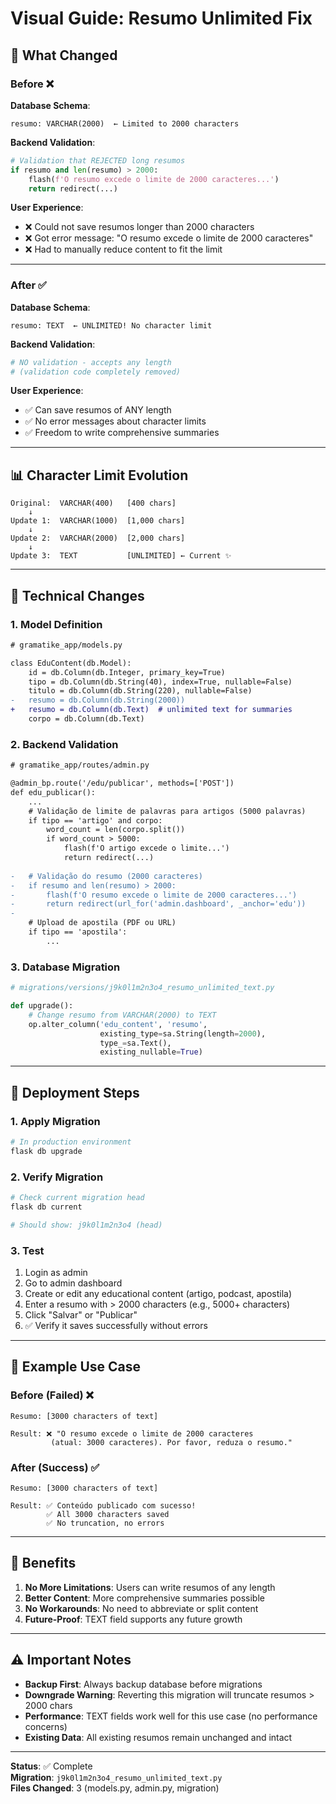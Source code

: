 # Visual Guide: Resumo Unlimited Fix

## 🎯 What Changed

### Before ❌

**Database Schema**:
```
resumo: VARCHAR(2000)  ← Limited to 2000 characters
```

**Backend Validation**:
```python
# Validation that REJECTED long resumos
if resumo and len(resumo) > 2000:
    flash(f'O resumo excede o limite de 2000 caracteres...')
    return redirect(...)
```

**User Experience**:
- ❌ Could not save resumos longer than 2000 characters
- ❌ Got error message: "O resumo excede o limite de 2000 caracteres"
- ❌ Had to manually reduce content to fit the limit

---

### After ✅

**Database Schema**:
```
resumo: TEXT  ← UNLIMITED! No character limit
```

**Backend Validation**:
```python
# NO validation - accepts any length
# (validation code completely removed)
```

**User Experience**:
- ✅ Can save resumos of ANY length
- ✅ No error messages about character limits
- ✅ Freedom to write comprehensive summaries

---

## 📊 Character Limit Evolution

```
Original:  VARCHAR(400)   [400 chars]
    ↓
Update 1:  VARCHAR(1000)  [1,000 chars]
    ↓
Update 2:  VARCHAR(2000)  [2,000 chars]
    ↓
Update 3:  TEXT           [UNLIMITED] ← Current ✨
```

---

## 🔧 Technical Changes

### 1. Model Definition

```diff
# gramatike_app/models.py

class EduContent(db.Model):
    id = db.Column(db.Integer, primary_key=True)
    tipo = db.Column(db.String(40), index=True, nullable=False)
    titulo = db.Column(db.String(220), nullable=False)
-   resumo = db.Column(db.String(2000))
+   resumo = db.Column(db.Text)  # unlimited text for summaries
    corpo = db.Column(db.Text)
```

### 2. Backend Validation

```diff
# gramatike_app/routes/admin.py

@admin_bp.route('/edu/publicar', methods=['POST'])
def edu_publicar():
    ...
    # Validação de limite de palavras para artigos (5000 palavras)
    if tipo == 'artigo' and corpo:
        word_count = len(corpo.split())
        if word_count > 5000:
            flash(f'O artigo excede o limite...')
            return redirect(...)
    
-   # Validação do resumo (2000 caracteres)
-   if resumo and len(resumo) > 2000:
-       flash(f'O resumo excede o limite de 2000 caracteres...')
-       return redirect(url_for('admin.dashboard', _anchor='edu'))
-   
    # Upload de apostila (PDF ou URL)
    if tipo == 'apostila':
        ...
```

### 3. Database Migration

```python
# migrations/versions/j9k0l1m2n3o4_resumo_unlimited_text.py

def upgrade():
    # Change resumo from VARCHAR(2000) to TEXT
    op.alter_column('edu_content', 'resumo',
                    existing_type=sa.String(length=2000),
                    type_=sa.Text(),
                    existing_nullable=True)
```

---

## 🚀 Deployment Steps

### 1. Apply Migration

```bash
# In production environment
flask db upgrade
```

### 2. Verify Migration

```bash
# Check current migration head
flask db current

# Should show: j9k0l1m2n3o4 (head)
```

### 3. Test

1. Login as admin
2. Go to admin dashboard
3. Create or edit any educational content (artigo, podcast, apostila)
4. Enter a resumo with > 2000 characters (e.g., 5000+ characters)
5. Click "Salvar" or "Publicar"
6. ✅ Verify it saves successfully without errors

---

## 📝 Example Use Case

### Before (Failed) ❌

```
Resumo: [3000 characters of text]

Result: ❌ "O resumo excede o limite de 2000 caracteres 
         (atual: 3000 caracteres). Por favor, reduza o resumo."
```

### After (Success) ✅

```
Resumo: [3000 characters of text]

Result: ✅ Conteúdo publicado com sucesso!
        ✅ All 3000 characters saved
        ✅ No truncation, no errors
```

---

## 🎉 Benefits

1. **No More Limitations**: Users can write resumos of any length
2. **Better Content**: More comprehensive summaries possible
3. **No Workarounds**: No need to abbreviate or split content
4. **Future-Proof**: TEXT field supports any future growth

---

## ⚠️ Important Notes

- **Backup First**: Always backup database before migrations
- **Downgrade Warning**: Reverting this migration will truncate resumos > 2000 chars
- **Performance**: TEXT fields work well for this use case (no performance concerns)
- **Existing Data**: All existing resumos remain unchanged and intact

---

**Status**: ✅ Complete  
**Migration**: `j9k0l1m2n3o4_resumo_unlimited_text.py`  
**Files Changed**: 3 (models.py, admin.py, migration)
